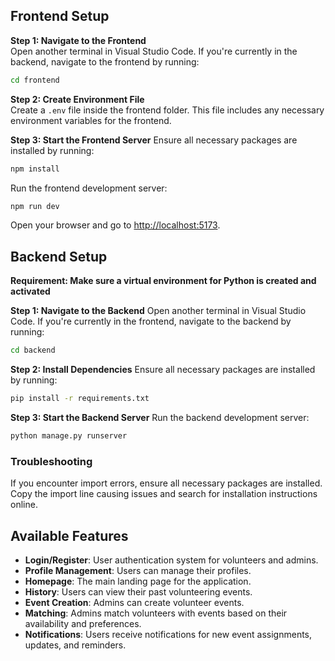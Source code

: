 ## Frontend Setup

**Step 1: Navigate to the Frontend**  
Open another terminal in Visual Studio Code. If you're currently in the backend, navigate to the frontend by running:

```bash
cd frontend
```
**Step 2: Create Environment File**  
Create a `.env` file inside the frontend folder. This file includes any necessary environment variables for the frontend.

**Step 3: Start the Frontend Server**
Ensure all necessary packages are installed by running:
```bash
npm install
```
Run the frontend development server:
```bash
npm run dev
```

Open your browser and go to [http://localhost:5173](http://localhost:5173).

## Backend Setup

**Requirement: Make sure a virtual environment for Python is created and activated**

**Step 1: Navigate to the Backend**
Open another terminal in Visual Studio Code. If you're currently in the frontend, navigate to the backend by running:

```bash
cd backend
```
**Step 2: Install Dependencies**
Ensure all necessary packages are installed by running:
```bash
pip install -r requirements.txt
```

**Step 3: Start the Backend Server**
Run the backend development server:
```bash
python manage.py runserver
```

### Troubleshooting  
If you encounter import errors, ensure all necessary packages are installed. Copy the import line causing issues and search for installation instructions online.

## Available Features
- **Login/Register**: User authentication system for volunteers and admins.
- **Profile Management**: Users can manage their profiles.
- **Homepage**: The main landing page for the application.
- **History**: Users can view their past volunteering events.
- **Event Creation**: Admins can create volunteer events.
- **Matching**: Admins match volunteers with events based on their availability and preferences.
- **Notifications**: Users receive notifications for new event assignments, updates, and reminders.
